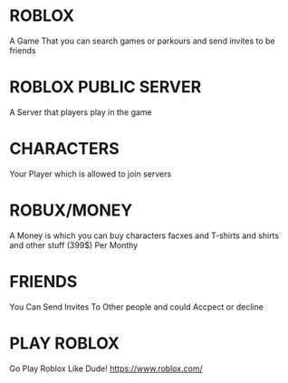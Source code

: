 # ROBLOX
A Game That you can search games or parkours and send invites to be friends
# ROBLOX PUBLIC SERVER
A Server that players play in the game
# CHARACTERS
Your Player which is allowed to join servers 
# ROBUX/MONEY
A Money is which you can buy characters facxes and T-shirts and shirts and other stuff (399$) Per Monthy 
# FRIENDS
You Can Send Invites To Other people and could Accpect or decline
# PLAY ROBLOX 
Go Play Roblox Like Dude! 
https://www.roblox.com/
